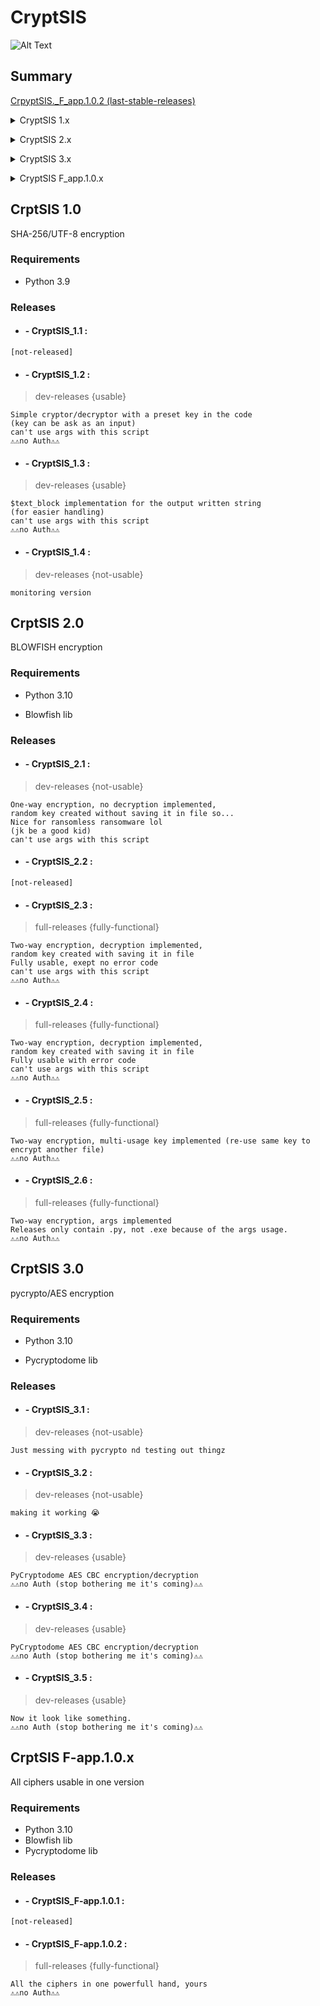 

# CryptSIS

![Alt Text](http://share.gifyoutube.com/yAO0ax.gif)

## Summary

[CrpyptSIS._F_app.1.0.2 (last-stable-releases)](https://github.com/Retr0Kr0dy/CryptSIS/releases/tag/CryptSIS_F_app.1.0.2)

<details><summary>CryptSIS 1.x</summary>
<p>

[CrpyptSIS_1.1](https://github.com/Retr0Kr0dy/CryptSIS#--cryptsis_11-)
 
[CrpyptSIS_1.2](https://github.com/Retr0Kr0dy/CryptSIS#--cryptsis_12-)

[CrpyptSIS_1.3](https://github.com/Retr0Kr0dy/CryptSIS#--cryptsis_13-)

[CrpyptSIS_1.4](https://github.com/Retr0Kr0dy/CryptSIS#--cryptsis_14-)

</details>
</p>
 
<details><summary>CryptSIS 2.x</summary>
<p>
 
[CrpyptSIS_2.1](https://github.com/Retr0Kr0dy/CryptSIS#--cryptsis_21-)
 
[CrpyptSIS_2.2](https://github.com/Retr0Kr0dy/CryptSIS#--cryptsis_22-)

[CrpyptSIS_2.3](https://github.com/Retr0Kr0dy/CryptSIS#--cryptsis_23-)

[CrpyptSIS_2.4](https://github.com/Retr0Kr0dy/CryptSIS#--cryptsis_24-)
 
[CrpyptSIS_2.5](https://github.com/Retr0Kr0dy/CryptSIS#--cryptsis_25-)

[CrpyptSIS_2.6](https://github.com/Retr0Kr0dy/CryptSIS#--cryptsis_26-)


</details>
</p>

<details><summary>CryptSIS 3.x</summary>
<p>

[CrpyptSIS_3.1](https://github.com/Retr0Kr0dy/CryptSIS#--cryptsis_31-)
 
[CrpyptSIS_3.2](https://github.com/Retr0Kr0dy/CryptSIS#--cryptsis_32)
 
[CrpyptSIS_3.3](https://github.com/Retr0Kr0dy/CryptSIS#--cryptsis_33)
 
[CrpyptSIS_3.4](https://github.com/Retr0Kr0dy/CryptSIS#--cryptsis_34)
 
[CrpyptSIS_3.5](https://github.com/Retr0Kr0dy/CryptSIS#--cryptsis_35)

</details>
</p>


<details><summary>CryptSIS F_app.1.0.x</summary>
<p>

[CrpyptSIS_F_app.1.0.2](https://github.com/Retr0Kr0dy/CryptSIS#crptsis-f-app10x)
 
</details>
</p>


## **CrptSIS 1.0**

SHA-256/UTF-8 encryption

### Requirements 

 - Python 3.9 

### Releases

- #### - CryptSIS_1.1 :

```
[not-released]
```

- #### - CryptSIS_1.2 :

 >dev-releases
 {usable}
 
```
Simple cryptor/decryptor with a preset key in the code 
(key can be ask as an input)
can't use args with this script
⚠️⚠️no Auth⚠️⚠️
```

- #### - CryptSIS_1.3 :

 >dev-releases
 {usable}

```
$text_block implementation for the output written string 
(for easier handling)
can't use args with this script
⚠️⚠️no Auth⚠️⚠️
```

- #### - CryptSIS_1.4 :

 >dev-releases
 {not-usable}

```
monitoring version
```

## **CrptSIS 2.0**

BLOWFISH encryption

### Requirements 

 - Python 3.10 

 - Blowfish lib

### Releases

- #### - CryptSIS_2.1 :

 >dev-releases
 {not-usable}

```
One-way encryption, no decryption implemented, 
random key created without saving it in file so...
Nice for ransomless ransomware lol 
(jk be a good kid)
can't use args with this script
```

- #### - CryptSIS_2.2 :

```
[not-released]
```

- #### - CryptSIS_2.3 :

 >full-releases
 {fully-functional}

```
Two-way encryption, decryption implemented, 
random key created with saving it in file
Fully usable, exept no error code
can't use args with this script
⚠️⚠️no Auth⚠️⚠️
```

- #### - CryptSIS_2.4 :

 >full-releases
 {fully-functional}

```
Two-way encryption, decryption implemented, 
random key created with saving it in file
Fully usable with error code
can't use args with this script
⚠️⚠️no Auth⚠️⚠️
```

- #### - CryptSIS_2.5 :

 >full-releases
 {fully-functional}

```
Two-way encryption, multi-usage key implemented (re-use same key to encrypt another file)
⚠️⚠️no Auth⚠️⚠️
```

- #### - CryptSIS_2.6 :

 >full-releases
 {fully-functional}

```
Two-way encryption, args implemented
Releases only contain .py, not .exe because of the args usage.
⚠️⚠️no Auth⚠️⚠️
```


## **CrptSIS 3.0**

pycrypto/AES encryption

### Requirements 

 - Python 3.10 

 - Pycryptodome lib

### Releases

- #### - CryptSIS_3.1 :

 >dev-releases
 {not-usable}

```
Just messing with pycrypto nd testing out thingz
```


- #### - CryptSIS_3.2 :

 >dev-releases
 {not-usable}

```
making it working 😭
```


- #### - CryptSIS_3.3 :

 >dev-releases
 {usable}

```
PyCryptodome AES CBC encryption/decryption
⚠️⚠️no Auth (stop bothering me it's coming)⚠️⚠️
```



- #### - CryptSIS_3.4 :

 >dev-releases
 {usable}

```
PyCryptodome AES CBC encryption/decryption
⚠️⚠️no Auth (stop bothering me it's coming)⚠️⚠️
```

- #### - CryptSIS_3.5 :

 >dev-releases
 {usable}

```
Now it look like something.
⚠️⚠️no Auth (stop bothering me it's coming)⚠️⚠️
```


## **CrptSIS F-app.1.0.x**

All ciphers usable in one version

### Requirements 

 - Python 3.10 
 - Blowfish lib
 - Pycryptodome lib

### Releases

- #### - CryptSIS_F-app.1.0.1 :

```
[not-released]
```

- #### - CryptSIS_F-app.1.0.2 :

>full-releases
{fully-functional}

```
All the ciphers in one powerfull hand, yours
⚠️⚠️no Auth⚠️⚠️
```
